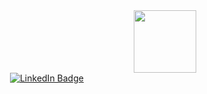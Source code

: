 

<div id = "header" align = "center">
  <img src = "https://media.giphy.com/media/115GePH0Iri8QE/giphy.gif" width = "100"/>
</div>
  
<div id="badges">
  <img src="https://komarev.com/ghpvc/?username=leinther&style=flat-square&color=blue" alt=""/>
  <a href="https://www.linkedin.com/in/vladislav-sapelnikov-a7a788252/">
    <img src="https://img.shields.io/badge/LinkedIn-blue?style=for-the-badge&logo=linkedin&logoColor=white" alt="LinkedIn Badge"/>
  </a>

</div>


